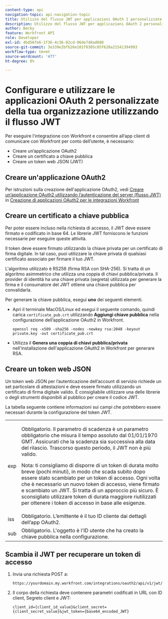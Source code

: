```yaml
---
content-type: api
navigation-topic: api-navigation-topic
title: Utilizzo del flusso JWT per applicazioni OAuth 2 personalizzate
description: Utilizzo del flusso JWT per applicazioni OAuth 2 personalizzate
author: Becky
feature: Workfront API
role: Developer
exl-id: 4bd56fe6-1f36-4c36-82cd-96de748ad680
source-git-commit: 3e339e2bfb26e101f0305c05f620a21541394993
workflow-type: tm+mt
source-wordcount: '477'
ht-degree: 0%

---
```


# Configurare e utilizzare le applicazioni OAuth 2 personalizzate della tua organizzazione utilizzando il flusso JWT

Per eseguire l’integrazione con Workfront e consentire all’app client di comunicare con Workfront per conto dell’utente, è necessario:

* Creare un’applicazione OAuth2
* Creare un certificato a chiave pubblica
* Creare un token web JSON (JWT)

## Creare un&#39;applicazione OAuth2

Per istruzioni sulla creazione dell&#39;applicazione OAuth2, vedi [Creare un’applicazione OAuth2 utilizzando l’autenticazione del server (flusso JWT)](../../administration-and-setup/configure-integrations/create-oauth-application.md#create2) in [Creazione di applicazioni OAuth2 per le integrazioni Workfront](../../administration-and-setup/configure-integrations/create-oauth-application.md)

## Creare un certificato a chiave pubblica

Per poter essere incluso nella richiesta di accesso, il JWT deve essere firmato e codificato in base 64. Le librerie JWT forniscono le funzioni necessarie per eseguire queste attività.

Il token deve essere firmato utilizzando la chiave privata per un certificato di firma digitale. In tal caso, puoi utilizzare la chiave privata di qualsiasi certificato associato per firmare il tuo JWT.

L&#39;algoritmo utilizzato è RS256 (firma RSA con SHA-256). Si tratta di un algoritmo asimmetrico che utilizza una coppia di chiavi pubblica/privata. Il provider di identità ha una chiave privata (segreta) utilizzata per generare la firma e il consumatore del JWT ottiene una chiave pubblica per convalidarla.

Per generare la chiave pubblica, esegui **uno** dei seguenti elementi.

* Apri il terminale MacOS/Linux ed esegui il seguente comando, quindi carica `certificate_pub.crt` utilizzando **Aggiungi chiave pubblica** nella configurazione dell’applicazione OAuth2 in Workfront.

  <!-- [Copy](javascript:void(0);) -->
  <pre><code>openssl req -x509 -sha256 -nodes -newkey rsa:2048 -keyout private.key -out certificate_pub.crt</code></pre>

* Utilizza il **Genera una coppia di chiavi pubblica/privata** nell&#39;installazione dell&#39;applicazione OAuth2 in Workfront per generare RSA.

## Creare un token web JSON

Un token web JSON per l’autenticazione dell’account di servizio richiede un set particolare di attestazioni e deve essere firmato utilizzando un certificato di firma digitale valido. È consigliabile utilizzare una delle librerie o degli strumenti disponibili al pubblico per creare il codice JWT.

La tabella seguente contiene informazioni sui campi che potrebbero essere necessari durante la configurazione del token JWT.

<table style="table-layout:auto"> 
 <col> 
 <col> 
 <tbody> 
  <tr> 
   <td role="rowheader">exp</td> 
   <td> <p>Obbligatorio. Il parametro di scadenza è un parametro obbligatorio che misura il tempo assoluto dal 01/01/1970 GMT. Assicurati che la scadenza sia successiva alla data del rilascio. Trascorso questo periodo, il JWT non è più valido. </p> <p>Nota: ti consigliamo di disporre di un token di durata molto breve (pochi minuti), in modo che scada subito dopo essere stato scambiato per un token di accesso. Ogni volta che è necessario un nuovo token di accesso, viene firmato e scambiato un JWT. Si tratta di un approccio più sicuro. È sconsigliato utilizzare token di durata maggiore riutilizzati per ottenere i token di accesso in base alle esigenze.</p> </td> 
  </tr> 
  <tr> 
   <td role="rowheader">iss</td> 
   <td>Obbligatorio. L’emittente è il tuo ID cliente dai dettagli dell’app OAuth2.</td> 
  </tr> 
  <tr> 
   <td role="rowheader">sub</td> 
   <td>Obbligatorio. L'oggetto è l'ID utente che ha creato la chiave pubblica nella configurazione.</td> 
  </tr> 
 </tbody> 
</table>

## Scambia il JWT per recuperare un token di accesso

1. Invia una richiesta POST a:

   <!-- [Copy](javascript:void(0);) -->
   <pre><code>https://yourdomain.my.workfront.com/integrations/oauth2/api/v1/jwt/exchange</code></pre>

1. Il corpo della richiesta deve contenere parametri codificati in URL con ID client, Segreto client e JWT:

   <!-- [Copy](javascript:void(0);) -->
   <pre><code>client_id={client_id_value}&client_secret={client_secret_value}&jwt_token={base64_encoded_JWT}</code></pre>

 
